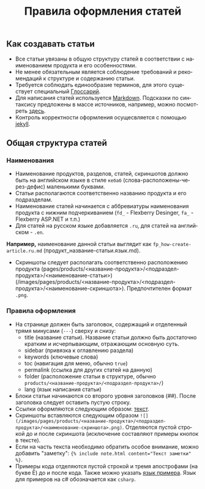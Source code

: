 ﻿---
title: Правила оформления статей
sidebar: flexberry-platform_sidebar
keywords: Flexberry Platform
toc: true
permalink: ru/fp_how-create-article.html
folder: product1
lang: ru
---

## Как создавать статьи

* Все статьи увязаны в общую структуру статей в соответствии с наименованием продукта и его особенностями. 
* Не менее обязательным является соблюдение требований и рекомендаций к структуре и содержанию статьи.
* Требуется соблюдать единообразие терминов, для этого существует специальный [Глоссарий](fp_glossary.html).
* Для написания статей используется [Markdown](http://daringfireball.net/projects/markdown/).  Подсказки по синтаксису предложены в массе источников, например, можно посмотреть [здесь](http://paulradzkov.com/2014/markdown_cheatsheet/).
* Контроль корректности оформления осущесвляется с помощью [jekyll](http://jekyllrb.com/).

## Общая структура статей

### Наименования
* Наименование продуктов, разделов, статей, скриншотов должно быть на английском языке в стиле `кебаб` (слова-расположены-через-дефис) маленькими буквами.
* Статьи располагаются соответственно названию продукта и его подразделам.
* Наименование статей начинается с аббревиатуры наименования продукта с нижним подчеркиванием (`fd_` - Flexberry Desinger, `fa_` - Flexberry ASP.NET и т.п.)
* Для статей на русском языке добавляется `.ru`, для статей на английском - `.en`. 

__Например,__ наименование данной статьи выглядит как `fp_how-create-article.ru.md` (продукт_название-статьи.язык.md).

* Скриншоты следует располагать соответственно расположению продукта (pages/products/<название-продукта>/<подраздел-продукта>/<наименование-статьи>)(/images/pages/products/<название-продукта>/<подраздел-продукта>/<наименование-скриншота>). Предпочтителен формат `.png`.

### Правила оформления

* На странице должен быть заголовок, содержащий и отделенный трямя минусами (`---`) сверху и снизу:
  * title (название статьи). Название статьи должно быть достаточно кратким и исчерпывающим, отражающим основную суть.
  * sidebar (привязка к оглавлению раздела)
  * keywords (ключевые слова)
  * toc (навигация для меню, обычно `true`)
  * permalink (ссылка для других статей на данную)
  * folder (расположение статьи в структуре, обычно `products/<название-продукта>/<подраздел-продукта>/`)
  * lang (язык написания статьи)
* Блоки статьи начинаются со второго уровня заголовков (##). После заголовка следует оставить пустую строку.
* Ссылки оформляются следующим образом: [текст](ссылка).
* Скриншоты вставляются следующим образом `![](/images/pages/products/<название-продукта>/<подраздел-продукта>/<наименование-скриншота>.png)`. Отделяются пустой строкой до и после скриншота (исключение составляют примеры кнопок в тексте).
* Если на часть текста необходимо обратить особое внимание, можно добавить "заметку": `{% include note.html content="Текст заметки" %}`.
* Примеры кода отделяются пустой строкой и тремя апострофами (на букве Ё) до и после кода. Также можно указать [язык примера](http://idratherbewriting.com/documentation-theme-jekyll/mydoc_syntax_highlighting.html#available-lexers).  Язык для примеров на c# обозначается как `csharp`.


















